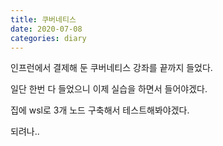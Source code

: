 ```yaml
---
title: 쿠버네티스
date: 2020-07-08
categories: diary
---
```

인프런에서 결제해 둔 쿠버네티스 강좌를 끝까지 들었다.

일단 한번 다 들었으니 이제 실습을 하면서 들어야겠다.

집에 wsl로 3개 노드 구축해서 테스트해봐야겠다.

되려나..
